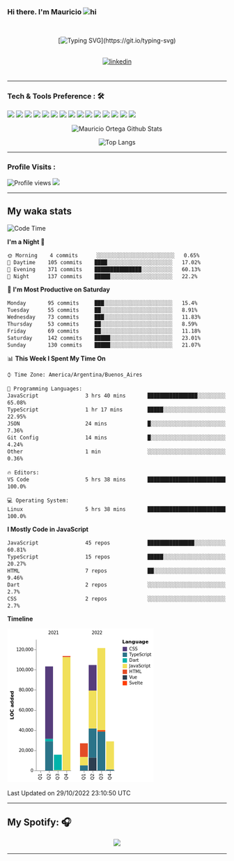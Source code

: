 ### Hi there. I'm Mauricio <img src="https://user-images.githubusercontent.com/1303154/88677602-1635ba80-d120-11ea-84d8-d263ba5fc3c0.gif" width="28px" alt="hi">
<br /> 

<div align="center">
  
[![Typing SVG](https://readme-typing-svg.herokuapp.com?size=25&duration=7000&center=true&vCenter=true&width=650&height=40&lines=WELCOME!;My+name+is+Mauricio+Ortega...;I+am+a+Front-End+Developer...;I+hope+you+find+what+you+are+looking+for...;You+have+my+contact+information...;MAY+THE+FORCE+BE+WITH+YOU...)](https://git.io/typing-svg)

</div>
  
<br />

<div align="center">
  
<a href="https://www.linkedin.com/in/mauriciortega/" target="_blank">
<img src=https://img.shields.io/badge/linkedin-%231E77B5.svg?&style=for-the-badge&logo=linkedin&logoColor=white alt=linkedin style="margin-bottom: 5px;" />
</a>
  
</div>

<br />



<!--
**Nekzus/Nekzus** is a ✨ _special_ ✨ repository because its `README.md` (this file) appears on your GitHub profile.

Here are some ideas to get you started:

- 🔭 I’m currently working on ...
- 🌱 I’m currently learning ...
- 👯 I’m looking to collaborate on ...
- 🤔 I’m looking for help with ...
- 💬 Ask me about ...
- 📫 How to reach me: ...
- 😄 Pronouns: ...
- ⚡ Fun fact: ...
-->

---

### Tech & Tools Preference : 🛠

<img src = "https://img.shields.io/badge/-HTML5-E34F26?style=flat&logo=html5&logoColor=white"> <img src = "https://img.shields.io/badge/-CSS3-1572B6?style=flat&logo=css3&logoColor=white">
<img src="https://img.shields.io/badge/-Sass-cc6699?style=flat&logo=sass&logoColor=ffffff">
<img src="https://img.shields.io/badge/-Bootstrap-563D7C?style=flat&logo=bootstrap&logoColor=white">
<img src="https://img.shields.io/badge/-JavaScript-eed718?style=flat&logo=javascript&logoColor=ffffff">
<img src="https://img.shields.io/badge/-React-000000?style=flat&logo=react&logoColor=00c8ff">
<img src="https://img.shields.io/badge/-Next-000000?style=flat&logo=nextdotjs&logoColor=white">
<img src="http://img.shields.io/badge/-Vue-black?style=flat&logo=vuedotjs&logoColor=4FC08D">
<img src="http://img.shields.io/badge/-Flutter-black?style=flat&logo=flutter&logoColor=02569B">
<img src="https://img.shields.io/badge/-Node.js-3C873A?style=flat&logo=Node.js&logoColor=white">
<img src="http://img.shields.io/badge/-Git-F1502F?style=flat&logo=git&logoColor=FFFFFF">
<img src="http://img.shields.io/badge/-Github-000000?style=flat&logo=github&logoColor=FFFFFF">
<img src="https://img.shields.io/badge/-Firebase-FFA611?style=flat&logo=firebase&logoColor=FFFFFF">
<img src="http://img.shields.io/badge/-Vercel-black?style=flat&logo=vercel&logoColor=white">
<img src="http://img.shields.io/badge/-VS%20Code-007ACC?style=flat&logo=visual%20studio%20code&logoColor=white">


<div align="center">
  
![Mauricio Ortega Github Stats](https://github-readme-stats.vercel.app/api?username=Nekzus&show_icons=true&title_color=fff&icon_color=79ff97&text_color=9f9f9f&bg_color=151515)

![Top Langs](https://github-readme-stats.vercel.app/api/top-langs/?username=Nekzus&hide=css,html,less&layout=compact&title_color=fff&icon_color=79ff97&text_color=9f9f9f&bg_color=151515)

</div>
  
---

### Profile Visits :
  
![Profile views](https://gpvc.arturio.dev/Nekzus)  <img src="https://img.shields.io/github/followers/Nekzus?label=Follow" style=" float:left, margin-right:10px" />

---


## My waka stats
<!--START_SECTION:waka-->
![Code Time](http://img.shields.io/badge/Code%20Time-1%2C402%20hrs%2049%20mins-blue)

**I'm a Night 🦉** 

```text
🌞 Morning    4 commits      ░░░░░░░░░░░░░░░░░░░░░░░░░   0.65% 
🌆 Daytime    105 commits    ████░░░░░░░░░░░░░░░░░░░░░   17.02% 
🌃 Evening    371 commits    ███████████████░░░░░░░░░░   60.13% 
🌙 Night      137 commits    █████░░░░░░░░░░░░░░░░░░░░   22.2%

```
📅 **I'm Most Productive on Saturday** 

```text
Monday       95 commits     ███░░░░░░░░░░░░░░░░░░░░░░   15.4% 
Tuesday      55 commits     ██░░░░░░░░░░░░░░░░░░░░░░░   8.91% 
Wednesday    73 commits     ███░░░░░░░░░░░░░░░░░░░░░░   11.83% 
Thursday     53 commits     ██░░░░░░░░░░░░░░░░░░░░░░░   8.59% 
Friday       69 commits     ██░░░░░░░░░░░░░░░░░░░░░░░   11.18% 
Saturday     142 commits    █████░░░░░░░░░░░░░░░░░░░░   23.01% 
Sunday       130 commits    █████░░░░░░░░░░░░░░░░░░░░   21.07%

```


📊 **This Week I Spent My Time On** 

```text
⌚︎ Time Zone: America/Argentina/Buenos_Aires

💬 Programming Languages: 
JavaScript               3 hrs 40 mins       ████████████████░░░░░░░░░   65.08% 
TypeScript               1 hr 17 mins        █████░░░░░░░░░░░░░░░░░░░░   22.95% 
JSON                     24 mins             █░░░░░░░░░░░░░░░░░░░░░░░░   7.36% 
Git Config               14 mins             █░░░░░░░░░░░░░░░░░░░░░░░░   4.24% 
Other                    1 min               ░░░░░░░░░░░░░░░░░░░░░░░░░   0.36%

🔥 Editors: 
VS Code                  5 hrs 38 mins       █████████████████████████   100.0%

💻 Operating System: 
Linux                    5 hrs 38 mins       █████████████████████████   100.0%

```

**I Mostly Code in JavaScript** 

```text
JavaScript               45 repos            ███████████████░░░░░░░░░░   60.81% 
TypeScript               15 repos            █████░░░░░░░░░░░░░░░░░░░░   20.27% 
HTML                     7 repos             ██░░░░░░░░░░░░░░░░░░░░░░░   9.46% 
Dart                     2 repos             ░░░░░░░░░░░░░░░░░░░░░░░░░   2.7% 
CSS                      2 repos             ░░░░░░░░░░░░░░░░░░░░░░░░░   2.7%

```


**Timeline**

![Chart not found](https://raw.githubusercontent.com/Nekzus/Nekzus/main/charts/bar_graph.png) 


 Last Updated on 29/10/2022 23:10:50 UTC
<!--END_SECTION:waka-->

---
## My Spotify: 🎧

<div align="center"><img src="https://spotify-github-profile.vercel.app/api/view?uid=11169970531&cover_image=true&theme=default" /></div>

---
